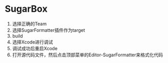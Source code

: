 SugarBox
========

1. 选择正确的Team
2. 选择SugarFormatter插件作为target
3. build
4. 选择Xcode进行调试
5. 调试成功后重启Xcode
6. 打开源代码文件，然后点击顶部菜单的Editor-SugarFormatter来格式化代码
